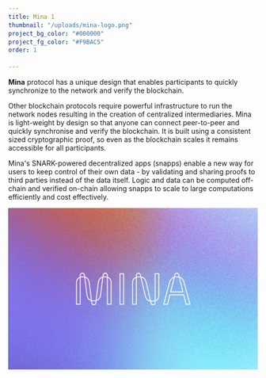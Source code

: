 ```yaml
---
title: Mina 1
thumbnail: "/uploads/mina-logo.png"
project_bg_color: "#000000"
project_fg_color: "#F9BAC5"
order: 1

---
```

**Mina** protocol has a unique design that enables participants to quickly synchronize to the network and verify the blockchain.

Other blockchain protocols require powerful infrastructure to run the network nodes resulting in the creation of centralized intermediaries. Mina is light-weight by design so that anyone can connect peer-to-peer and quickly synchronise and verify the blockchain. It is built using a consistent sized cryptographic proof, so even as the blockchain scales it remains accessible for all participants.

Mina's SNARK-powered decentralized apps (snapps) enable a new way for users to keep control of their own data - by validating and sharing proofs to third parties instead of the data itself. Logic and data can be computed off-chain and verified on-chain allowing snapps to scale to large computations efficiently and cost effectively.

![](/uploads/mina-logo.png)